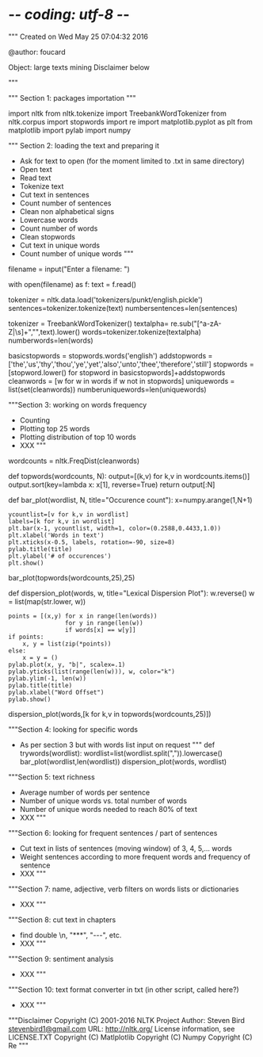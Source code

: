 # -*- coding: utf-8 -*-
"""
Created on Wed May 25 07:04:32 2016

@author: foucard

Object: large texts mining
Disclaimer below

"""


"""
Section 1: packages importation
"""

import nltk
from nltk.tokenize import TreebankWordTokenizer
from  nltk.corpus import stopwords
import re
import matplotlib.pyplot as plt
from matplotlib import pylab
import numpy


"""
Section 2: loading the text and preparing it
- Ask for text to open (for the moment limited to .txt in same directory)
- Open text
- Read text
- Tokenize text
- Cut text in sentences
- Count number of sentences
- Clean non alphabetical signs
- Lowercase words
- Count number of words
- Clean stopwords
- Cut text in unique words
- Count number of unique words
"""

filename = input("Enter a filename: ")

with open(filename) as f:
    text = f.read()
    
tokenizer = nltk.data.load('tokenizers/punkt/english.pickle')
sentences=tokenizer.tokenize(text)
numbersentences=len(sentences)

tokenizer = TreebankWordTokenizer()
textalpha= re.sub("[^a-zA-Z|\s]+","",text).lower()
words=tokenizer.tokenize(textalpha)
numberwords=len(words)

basicstopwords = stopwords.words('english')
addstopwords = ['the','us','thy','thou','ye','yet','also','unto','thee','therefore','still']
stopwords = [stopword.lower() for stopword in basicstopwords]+addstopwords
cleanwords = [w for w in words if w not in stopwords]
uniquewords = list(set(cleanwords))
numberuniquewords=len(uniquewords)

"""Section 3: working on words frequency
- Counting 
- Plotting top 25 words
- Plotting distribution of top 10 words
- XXX
"""

wordcounts = nltk.FreqDist(cleanwords)

def topwords(wordcounts, N):
    output=[(k,v) for k,v in wordcounts.items()]
    output.sort(key=lambda x: x[1], reverse=True)
    return output[:N]
    
def bar_plot(wordlist, N, title="Occurence count"):
    x=numpy.arange(1,N+1)

    ycountlist=[v for k,v in wordlist]
    labels=[k for k,v in wordlist]
    plt.bar(x-1, ycountlist, width=1, color=(0.2588,0.4433,1.0))
    plt.xlabel('Words in text')
    plt.xticks(x-0.5, labels, rotation=-90, size=8)
    pylab.title(title)
    plt.ylabel('# of occurences')
    plt.show()

bar_plot(topwords(wordcounts,25),25)

def dispersion_plot(words, w, title="Lexical Dispersion Plot"):
    w.reverse()
    w = list(map(str.lower, w))
    
    points = [(x,y) for x in range(len(words))
                    for y in range(len(w))
                    if words[x] == w[y]]
    if points:
        x, y = list(zip(*points))
    else:
        x = y = ()
    pylab.plot(x, y, "b|", scalex=.1)
    pylab.yticks(list(range(len(w))), w, color="k")
    pylab.ylim(-1, len(w))
    pylab.title(title)
    pylab.xlabel("Word Offset")
    pylab.show()

dispersion_plot(words,[k for k,v in topwords(wordcounts,25)])

"""Section 4: looking for specific words
- As per section 3 but with words list input on request
"""
def trywords(wordlist):
    wordlist=list(wordlist.split(",")).lowercase()
    bar_plot(wordlist,len(wordlist))
    dispersion_plot(words, wordlist)

"""Section 5: text richness
- Average number of words per sentence
- Number of unique words vs. total number of words
- Number of unique words needed to reach 80% of text
- XXX
"""

"""Section 6: looking for frequent sentences / part of sentences
- Cut text in lists of sentences (moving window) of 3, 4, 5,... words
- Weight sentences according to more frequent words and frequency of sentence
- XXX
"""

"""Section 7: name, adjective, verb filters on words lists or dictionaries
- XXX
"""

"""Section 8: cut text in chapters
- find double \n, "***", "---", etc.
- XXX
"""

"""Section 9: sentiment analysis
- XXX
"""

"""Section 10: text format converter in txt (in other script, called here?)
- XXX
"""

"""Disclaimer
Copyright (C) 2001-2016 NLTK Project
    Author: Steven Bird <stevenbird1@gmail.com>
    URL: <http://nltk.org/>
    License information, see LICENSE.TXT
Copyright (C) Matlplotlib
Copyright (C) Numpy
Copyright (C) Re
"""
